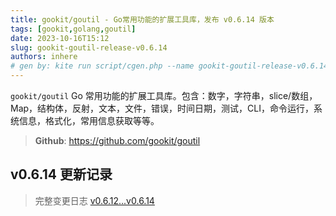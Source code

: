 ```yaml
---
title: gookit/goutil - Go常用功能的扩展工具库，发布 v0.6.14 版本
tags: [gookit,golang,goutil]
date: 2023-10-16T15:12
slug: gookit-goutil-release-v0.6.14
authors: inhere
# gen by: kite run script/cgen.php --name gookit-goutil-release-v0.6.14 --tags gookit,golang,goutil
---
```


`gookit/goutil` Go 常用功能的扩展工具库。包含：数字，字符串，slice/数组，Map，结构体，反射，文本，文件，错误，时间日期，测试，CLI，命令运行，系统信息，格式化，常用信息获取等等。

<!--truncate-->

> **Github**: https://github.com/gookit/goutil

## v0.6.14 更新记录

> 完整变更日志 [v0.6.12...v0.6.14](https://github.com/gookit/goutil/compare/v0.6.12...v0.6.14)



